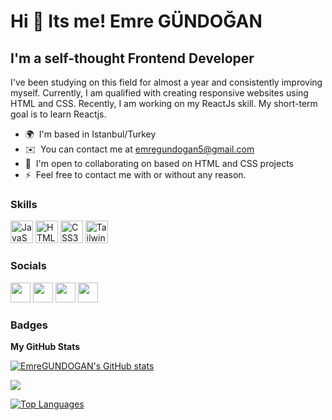 Hi 👋 Its me! Emre GÜNDOĞAN
==============================

I'm a self-thought Frontend Developer
-------------------------------------------

I've been studying on this field for almost a year and consistently improving myself. Currently, I am qualified with creating responsive websites using HTML and CSS. Recently, I am working on my ReactJs skill. My short-term goal is to learn Reactjs.

* 🌍  I'm based in Istanbul/Turkey
* ✉️  You can contact me at [emregundogan5@gmail.com](mailto:emregundogan5@gmail.com)
* 🤝  I'm open to collaborating on based on HTML and CSS projects
* ⚡  Feel free to contact me with or without any reason.

### Skills

<p align="left">
<a href="https://developer.mozilla.org/en-US/docs/Web/JavaScript" target="_blank" rel="noreferrer"><img src="https://raw.githubusercontent.com/danielcranney/readme-generator/main/public/icons/skills/javascript-colored.svg" width="36" height="36" alt="JavaScript" /></a>
<a href="https://developer.mozilla.org/en-US/docs/Glossary/HTML5" target="_blank" rel="noreferrer"><img src="https://raw.githubusercontent.com/danielcranney/readme-generator/main/public/icons/skills/html5-colored.svg" width="36" height="36" alt="HTML5" /></a>
<a href="https://www.w3.org/TR/CSS/#css" target="_blank" rel="noreferrer"><img src="https://raw.githubusercontent.com/danielcranney/readme-generator/main/public/icons/skills/css3-colored.svg" width="36" height="36" alt="CSS3" /></a>
  <a href="https://tailwindcss.com/" target="_blank" rel="noreferrer"><img src="https://raw.githubusercontent.com/danielcranney/readme-generator/main/public/icons/skills/tailwindcss-colored.svg" width="36" height="36" alt="TailwindCSS" /></a>
</p>



### Socials

<p align="left"> <a href="https://www.codepen.io/emregundogan" target="_blank" rel="noreferrer"><img src="https://raw.githubusercontent.com/danielcranney/readme-generator/main/public/icons/socials/codepen.svg" width="32" height="32" /></a> <a href="https://discord.com/users/Ephialtes#4288" target="_blank" rel="noreferrer"><img src="https://raw.githubusercontent.com/danielcranney/readme-generator/main/public/icons/socials/discord.svg" width="32" height="32" /></a> <a href="https://www.github.com/EmreGUNDOGAN" target="_blank" rel="noreferrer"><img src="https://raw.githubusercontent.com/danielcranney/readme-generator/main/public/icons/socials/github.svg" width="32" height="32" /></a> <a href="https://www.linkedin.com/in/gundoganemre" target="_blank" rel="noreferrer"><img src="https://raw.githubusercontent.com/danielcranney/readme-generator/main/public/icons/socials/linkedin.svg" width="32" height="32" /></a></p>

### Badges

<b>My GitHub Stats</b>

<a href="http://www.github.com/EmreGUNDOGAN"><img src="https://github-readme-stats.vercel.app/api?username=EmreGUNDOGAN&show_icons=true&hide=&title_color=0891b2&text_color=ffffff&icon_color=0891b2&bg_color=1c1917&hide_border=true&show_icons=true" alt="EmreGUNDOGAN's GitHub stats" /></a>

<a href="http://www.github.com/EmreGUNDOGAN"><img src="https://github-readme-streak-stats.herokuapp.com/?user=EmreGUNDOGAN&stroke=ffffff&background=1c1917&ring=0891b2&fire=0891b2&currStreakNum=ffffff&currStreakLabel=0891b2&sideNums=ffffff&sideLabels=ffffff&dates=ffffff&hide_border=true" /></a>

<a href="https://github.com/EmreGUNDOGAN" align="left"><img src="https://github-readme-stats.vercel.app/api/top-langs/?username=EmreGUNDOGAN&langs_count=10&title_color=0891b2&text_color=ffffff&icon_color=0891b2&bg_color=1c1917&hide_border=true&locale=en&custom_title=Top%20%Languages" alt="Top Languages" /></a>
